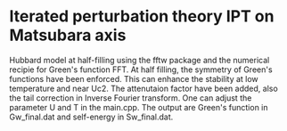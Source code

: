 # Iterated perturbation theory IPT on Matsubara axis
 Hubbard model at half-filling using the fftw package and the numerical recipie for Green's function FFT. At half filling, the symmetry of Green's functions have been enforced. This can enhance the stability at low temperature and near Uc2. The attenutaion factor have been added, also the tail correction in Inverse Fourier transform. One can adjust the parameter U and T in the main.cpp. The output are Green's function in Gw_final.dat and self-energy in Sw_final.dat.
